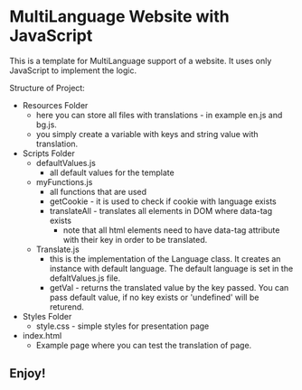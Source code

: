 # MultiLanguage Website with JavaScript

This is a template for MultiLanguage support of a website.
It uses only JavaScript to implement the logic.

Structure of Project:
- Resources Folder
    - here you can store all files with translations - in example en.js and bg.js. 
    - you simply create a variable with keys and string value with translation.
- Scripts Folder
    - defaultValues.js
        - all default values for the template
    - myFunctions.js
        - all functions that are used
        - getCookie - it is used to check if cookie with language exists
        - translateAll - translates all elements in DOM where data-tag exists
            - note that all html elements need to have data-tag attribute with their key in order to be translated.
    - Translate.js
        - this is the implementation of the Language class. It creates an instance with default language. The default language is set in the defaltValues.js file.
        - getVal - returns the translated value by the key passed. You can pass default value, if no key exists or 'undefined' will be returend.
- Styles Folder
    - style.css - simple styles for presentation page
- index.html
    - Example page where you can test the translation of page.

## Enjoy!